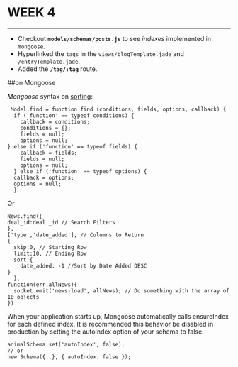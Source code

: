 WEEK 4
========

----

* Checkout **`models/schemas/posts.js`** to see *indexes* implemented in `mongoose`.  
* Hyperlinked the `tags` in the `views/blogTemplate.jade` and `/entryTemplate.jade`.  
* Added the **`/tag/:tag`** route.  

##on Mongoose


*Mongoose* syntax on [sorting](http://stackoverflow.com/questions/4299991/how-to-sort-in-mongoose):

     Model.find = function find (conditions, fields, options, callback) {
      if ('function' == typeof conditions) {
        callback = conditions;
        conditions = {};
        fields = null;
        options = null;
    } else if ('function' == typeof fields) {
        callback = fields;
        fields = null;
        options = null;
      } else if ('function' == typeof options) {
      callback = options;
      options = null;
      }

Or

    News.find({
    deal_id:deal._id // Search Filters
  	},
  	['type','date_added'], // Columns to Return
  	{
      skip:0, // Starting Row
      limit:10, // Ending Row
      sort:{
        date_added: -1 //Sort by Date Added DESC
    }
	  },
  	function(err,allNews){
      socket.emit('news-load', allNews); // Do something with the array of 10 objects
  	})


When your application starts up, Mongoose automatically calls ensureIndex for each defined index. It is recommended this behavior be disabled in production by setting the autoIndex option of your schema to false.

    animalSchema.set('autoIndex', false);
	// or
	new Schema({..}, { autoIndex: false });

